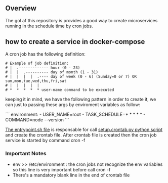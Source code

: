 ## Overview
The gol af this repository is provides a good way to create microservices
running in the schedule time by cron jobs.

## how to create a service in docker-compose

A cron job has the following definition:

    # Example of job definition:
    # |  .------------- hour (0 - 23)
    # |  |  .---------- day of month (1 - 31)
    # |  |  |  |  .---- day of week (0 - 6) (Sunday=0 or 7) OR sun,mon,tue,wed,thu,fri,sat
    # |  |  |  |  |
    # *  *  *  *  * user-name command to be executed

keeping it in mind, we have the following pattern <schedule-time> <user-name> <command-to-be-executed>
in order to create it, we can just to passing these args by enviroment variables as follow:

´´´
 environment:
      - USER_NAME=root
      - TASK_SCHEDULE=* * * * *
      - COMMAND=node --version 
´´´

[The entrypoint.sh file](entrypoint.sh) is responsable for call [setup.crontab.py python script](setup.crontab.py) and create
the crontab file. After crontab file is created then the cron job service is started by command 
    cron -f

### Important Notes

* env >> /etc/environment : the cron jobs not recognize the env variables so this line is very important before call cron -f
* There's a mandatory blank line in the end of crontab file